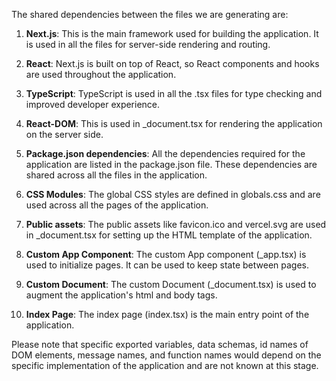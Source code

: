 The shared dependencies between the files we are generating are:

1. **Next.js**: This is the main framework used for building the application. It is used in all the files for server-side rendering and routing.

2. **React**: Next.js is built on top of React, so React components and hooks are used throughout the application.

3. **TypeScript**: TypeScript is used in all the .tsx files for type checking and improved developer experience.

4. **React-DOM**: This is used in _document.tsx for rendering the application on the server side.

5. **Package.json dependencies**: All the dependencies required for the application are listed in the package.json file. These dependencies are shared across all the files in the application.

6. **CSS Modules**: The global CSS styles are defined in globals.css and are used across all the pages of the application.

7. **Public assets**: The public assets like favicon.ico and vercel.svg are used in _document.tsx for setting up the HTML template of the application.

8. **Custom App Component**: The custom App component (_app.tsx) is used to initialize pages. It can be used to keep state between pages.

9. **Custom Document**: The custom Document (_document.tsx) is used to augment the application's html and body tags.

10. **Index Page**: The index page (index.tsx) is the main entry point of the application.

Please note that specific exported variables, data schemas, id names of DOM elements, message names, and function names would depend on the specific implementation of the application and are not known at this stage.